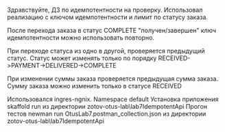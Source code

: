 Здравствуйте, ДЗ по идемпотентности на проверку.
Использовал реализацию с ключом идемпотентности и лимит по статусу заказа. 

После перехода заказа в статус COMPLETE "получен/завершен" ключ идемпотентности можно использовать повторно.

При переходе статуса из одно в другой, проверяется предыдущий статус. Статус может изменять только по порядку
RECEIVED->PAYMENT->DELIVERED->COMPLETE

При изменении суммы заказа проверяется предыдущая сумма заказа. Сумму заказа можно изменить только в статусе RECEIVED

Использовался ingres-ngnix. Namespace default
Установка приложения skaffold run из директории zotov-otus-lab\lab7IdempotentApi
Прогон тестов newman run OtusLab7.postman_collection.json из директории zotov-otus-lab\lab7IdempotentApi 

